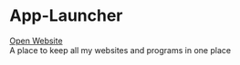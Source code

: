 # App-Launcher

<a href="https://abdullah20401.github.io/App-Launcher/">Open Website<a><br>
A place to keep all my websites and programs in one place
